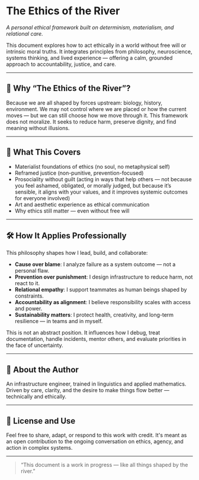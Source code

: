 # The Ethics of the River

*A personal ethical framework built on determinism, materialism, and relational care.*

This document explores how to act ethically in a world without free will or intrinsic moral truths. It integrates principles from philosophy, neuroscience, systems thinking, and lived experience — offering a calm, grounded approach to accountability, justice, and care.

---

## 🌊 Why “The Ethics of the River”?

Because we are all shaped by forces upstream: biology, history, environment.
We may not control where we are placed or how the current moves — but we can still choose how we move through it.
This framework does not moralize. It seeks to reduce harm, preserve dignity, and find meaning without illusions.

---

## 🧠 What This Covers

- Materialist foundations of ethics (no soul, no metaphysical self)
- Reframed justice (non-punitive, prevention-focused)
- Prosociality without guilt (acting in ways that help others — not because you feel ashamed, obligated, or morally judged, but because it’s sensible, it aligns with your values, and it improves systemic outcomes for everyone involved)
- Art and aesthetic experience as ethical communication
- Why ethics still matter — even without free will

---

## 🛠 How It Applies Professionally

This philosophy shapes how I lead, build, and collaborate:

- **Cause over blame**: I analyze failure as a system outcome — not a personal flaw.
- **Prevention over punishment**: I design infrastructure to reduce harm, not react to it.
- **Relational empathy**: I support teammates as human beings shaped by constraints.
- **Accountability as alignment**: I believe responsibility scales with access and power.
- **Sustainability matters**: I protect health, creativity, and long-term resilience — in teams and in myself.

This is not an abstract position. It influences how I debug, treat documentation, handle incidents, mentor others, and evaluate priorities in the face of uncertainty.

---

## 📄 About the Author

An infrastructure engineer, trained in linguistics and applied mathematics.
Driven by care, clarity, and the desire to make things flow better — technically and ethically.

---

## 💬 License and Use

Feel free to share, adapt, or respond to this work with credit.
It's meant as an open contribution to the ongoing conversation on ethics, agency, and action in complex systems.

---

> “This document is a work in progress — like all things shaped by the river.”

